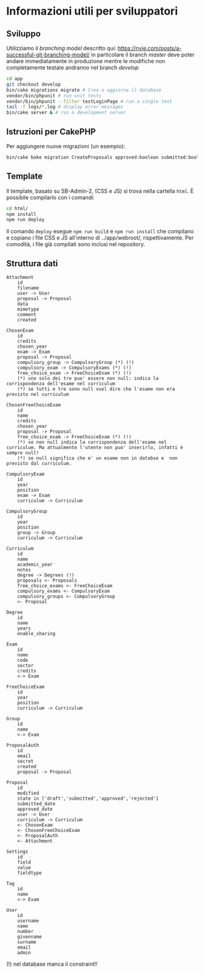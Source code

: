 # Informazioni utili per sviluppatori


## Sviluppo
Utilizziamo il *branching model* descritto qui: https://nvie.com/posts/a-successful-git-branching-model/ in particolare il branch *master* deve poter andare immediatamente in produzione mentre le modifiche non completamente testate andranno nel branch *develop*

```bash
cd app
git checkout develop
bin/cake migrations migrate # Crea o aggiorna il database
vendor/bin/phpunit # run unit tests
vendor/bin/phpunit --filter testLoginPage # run a single test
tail -f logs/*.log # display error messages 
bin/cake server & # run a development server
```


## Istruzioni per CakePHP

Per aggiungere nuove migrazioni (un esempio):
```bash
bin/cake bake migration CreateProposals approved:boolean submitted:boolean frozen:boolean user_id:integer modified:datetime
```

## Template

Il template, basato su SB-Admin-2, (CSS e JS) si trova nella cartella ```html```. È possibile compilarlo con i comandi:
```bash
cd html/
npm install
npm run deploy
```
Il comando ```deploy``` esegue ```npm run build``` e ```npm run install``` che compilano e 
copiano i file CSS e JS all'interno di ../app/webroot/, rispettivamente. Per comodità, i file
già compilati sono inclusi nel repository. 


## Struttura dati

    Attachment
        id
        filename
        user -> User
        proposal -> Proposal
        data
        mimetype
        comment
        created

    ChosenExam
        id
        credits
        chosen_year
        exam -> Exam
        proposal -> Proposal
        compulsory_group -> CompulsoryGroup (*) (!) 
        compulsory_exam -> CompulsoryExams (*) (!) 
        free_choice_exam -> FreeChoiceExam (*) (!) 
        (*) uno solo dei tre puo' essere non null: indica la corrispondenza dell'esame nel curriculum
        (*) se tutti e tre sono null vuol dire che l'esame non era previsto nel curriculum

    ChosenFreeChoiceExam
        id
        name
        credits
        chosen_year
        proposal -> Proposal
        free_choice_exam -> FreeChoiceExam (*) (!)
        (*) se non null indica la corrispondenza dell'esame nel curriculum. Ma attualmente l'utente non puo' inserirlo, infatti è sempre null!
        (*) se null significa che e' un esame non in databse e  non previsto dal curriculum.

    CompulsoryExam
        id
        year
        position
        exam -> Exam
        curriculum -> Curriculum

    CompulsoryGroup
        id
        year
        position
        group -> Group
        curriculum -> Curriculum

    Curriculum
        id
        name
        academic_year
        notes
        degree -> Degrees (!)
        proposals <- Proposals
        free_choice_exams <- FreeChoiceExam
        compulsory_exams <- CompulsoryExam
        compulsory_groups <- CompulsoryGroup
        <- Proposal

    Degree
        id
        name
        years
        enable_sharing

    Exam
        id
        name
        code
        sector
        credits
        <-> Exam

    FreeChoiceExam
        id
        year
        position
        curriculum -> Curriculum

    Group
        id
        name
        <-> Exam

    ProposalAuth
        id
        email
        secret
        created
        proposal -> Proposal

    Proposal
        id
        modified
        state in ['draft','submitted','approved','rejected']
        submitted_date
        approved_date
        user -> User
        curriculum -> Curriculum
        <- ChosenExam
        <- ChosenFreeChoiceExam
        <- ProposalAuth
        <- Attachment

    Settings
        id
        field
        value
        fieldtype

    Tag
        id
        name
        <-> Exam

    User
        id
        username
        name
        number
        givenname
        surname
        email
        admin

(!) nel database manca il constraint!!
